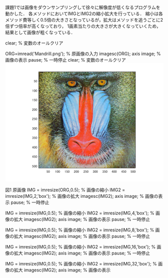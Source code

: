 課題1では画像をダウンサンプリングして徐々に解像度が低くなるプログラムを動かした．
各メソッドにおいてIMGとIMG2の縮小拡大を行っている．
縮小は各メソッド費等しく0.5倍の大きさとなっているが，拡大はメソッドを追うごとに2倍ずつ倍率が高くなっており，
1画素当たりの大きさが大きくなっていくため，結果として画像が粗くなっている．

clear; % 変数のオールクリア

ORG=imread('Mandrill.png'); % 原画像の入力
imagesc(ORG); axis image; % 画像の表示
pause; % 一時停止
clear; % 変数のオールクリア
![原画像](画像処理画像/課題1p1.png)

図1 原画像
IMG = imresize(ORG,0.5); % 画像の縮小
IMG2 = imresize(IMG,2,'box'); % 画像の拡大
imagesc(IMG2); axis image; % 画像の表示
pause; % 一時停止

IMG = imresize(IMG,0.5); % 画像の縮小
IMG2 = imresize(IMG,4,'box'); % 画像の拡大
imagesc(IMG2); axis image; % 画像の表示
pause; % 一時停止

IMG = imresize(IMG,0.5); % 画像の縮小
IMG2 = imresize(IMG,8,'box'); % 画像の拡大
imagesc(IMG2); axis image; % 画像の表示
pause; % 一時停止

IMG = imresize(IMG,0.5); % 画像の縮小
IMG2 = imresize(IMG,16,'box'); % 画像の拡大
imagesc(IMG2); axis image; % 画像の表示
pause; % 一時停止

IMG = imresize(IMG,0.5); % 画像の縮小
IMG2 = imresize(IMG,32,'box'); % 画像の拡大
imagesc(IMG2); axis image; % 画像の表示
